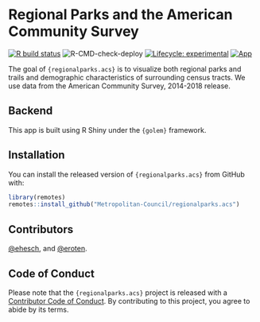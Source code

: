 
<!-- README.md is generated from README.Rmd. Please edit that file -->

# Regional Parks and the American Community Survey

<!-- badges: start -->

[![R build
status](https://github.com/Metropolitan-Council/regionalparks.acs/workflows/R-CMD-check/badge.svg)](https://github.com/Metropolitan-Council/regionalparks.acs/actions)
![R-CMD-check-deploy](https://github.com/Metropolitan-Council/regionalparks.acs/workflows/R-CMD-check-deploy/badge.svg)
[![Lifecycle:
experimental](https://img.shields.io/badge/lifecycle-experimental-orange.svg)](https://www.tidyverse.org/lifecycle/#experimental)
[![App](https://img.shields.io/website-up-down-green-red/http/shields.io.svg)](https://metrotransitmn.shinyapps.io/regional-parks-acs/)

<!-- badges: end -->

The goal of `{regionalparks.acs}` is to visualize both regional parks
and trails and demographic characteristics of surrounding census tracts.
We use data from the American Community Survey, 2014-2018 release.

## Backend

This app is built using R Shiny under the `{golem}` framework.

## Installation

You can install the released version of `{regionalparks.acs}` from
GitHub with:

``` r
library(remotes)
remotes::install_github("Metropolitan-Council/regionalparks.acs")
```

## Contributors

[@ehesch](https://github.com/ehesch), and
[@eroten](https://github.com/eroten).

## Code of Conduct

Please note that the `{regionalparks.acs}` project is released with a
[Contributor Code of
Conduct](https://contributor-covenant.org/version/2/0/CODE_OF_CONDUCT.html).
By contributing to this project, you agree to abide by its terms.
